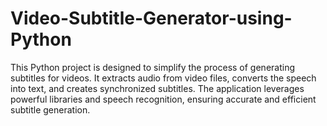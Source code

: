 # Video-Subtitle-Generator-using-Python
This Python project is designed to simplify the process of generating subtitles for videos. It extracts audio from video files, converts the speech into text, and creates synchronized subtitles. The application leverages powerful libraries and  speech recognition, ensuring accurate and efficient subtitle generation.
